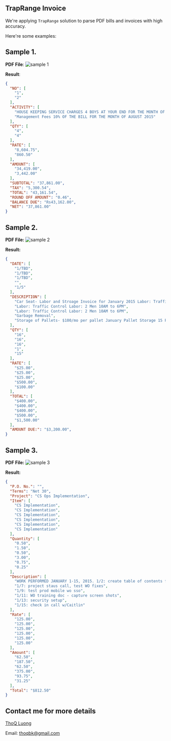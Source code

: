 ## TrapRange Invoice
We're applying `TrapRange` solution to parse PDF bills and invoices with high accuracy.

Here're some examples:

## Sample 1.

**PDF File**:
![sample 1](https://github.com/thoqbk/traprange/blob/master/_Docs/invoice/sample1.png)

**Result**:
```json
{
  "NO": [
    "1",
    "2"
  ],
  "ACTIVITY": [
    "HOUSE KEEPING SERVICE CHARGES 4 BOYS AT YOUR END FOR THE MONTH OF AUGUST-2015. TOTAL PRESENT DAYS - 97 DAYS 354.83*97 = 34,419/-",
    "Management Fees 10% OF THE BILL FOR THE MONTH OF AUGUST 2015"
  ],
  "QTY": [
    "4",
    "4"
  ],
  "RATE": [
    "8,604.75",
    "860.50"
  ],
  "AMOUNT": [
    "34,419.00",
    "3,442.00"
  ],
  "SUBTOTAL": "37,861.00",
  "TAX": "5,300.54",
  "TOTAL": "43,161.54",
  "ROUND OFF AMOUNT": "0.46",
  "BALANCE DUE": "Rs43,162.00",
  "NET": "37,861.00"
}
```

## Sample 2.

**PDF File:**
![sample 2](https://github.com/thoqbk/traprange/blob/master/_Docs/invoice/sample2.png)

**Result:**
```json
{
  "DATE": [
    "1/TBD",
    "1/TBD",
    "1/TBD",
    "",
    "1/5"
  ],
  "DESCRIPTION": [
    "Car Seat- Labor and Stroage Invoice for January 2015 Labor: Traffic Control Labor: 2 Men 10AM to 6PM",
    "Labor: Traffic Control Labor: 2 Men 10AM to 6PM",
    "Labor: Traffic Control Labor: 2 Men 10AM to 6PM",
    "Garbage Removal",
    "Storage of Pallets- $100/mo per pallet January Pallet Storage 15 Pallets"
  ],
  "QTY": [
    "16",
    "16",
    "16",
    "1",
    "15"
  ],
  "RATE": [
    "$25.00",
    "$25.00",
    "$25.00",
    "$500.00",
    "$100.00"
  ],
  "TOTAL": [
    "$400.00",
    "$400.00",
    "$400.00",
    "$500.00",
    "$1,500.00"
  ],
  "AMOUNT DUE:": "$3,200.00",
}
```

## Sample 3.

**PDF File:**
![sample 3](https://github.com/thoqbk/traprange/blob/master/_Docs/invoice/sample3.png)

**Result:**
```json
{
  "P.O. No.": "",
  "Terms": "Net 30",
  "Project": "CS Ops Implementation",
  "Item": [
    "CS Implementation",
    "CS Implementation",
    "CS Implementation",
    "CS Implementation",
    "CS Implementation",
    "CS Implementation"
  ],
  "Quantity": [
    "0.50",
    "1.50",
    "0.50",
    "3.00",
    "0.75",
    "0.25"
  ],
  "Description": [
    "WORK PERFORMED JANUARY 1-15, 2015. 1/2: create table of contents for WO training documentation",
    "1/7: project staus call, test WO fixes",
    "1/9: test prod mobile wo sso",
    "1/11: WO training doc - capture screen shots",
    "1/13: security setup",
    "1/15: check in call w/Caitlin"
  ],
  "Rate": [
    "125.00",
    "125.00",
    "125.00",
    "125.00",
    "125.00",
    "125.00"
  ],
  "Amount": [
    "62.50",
    "187.50",
    "62.50",
    "375.00",
    "93.75",
    "31.25"
  ],
  "Total": "$812.50"
}
```

## Contact me for more details
[ThoQ Luong](https://github.com/thoqbk/)

Email: thoqbk@gmail.com
